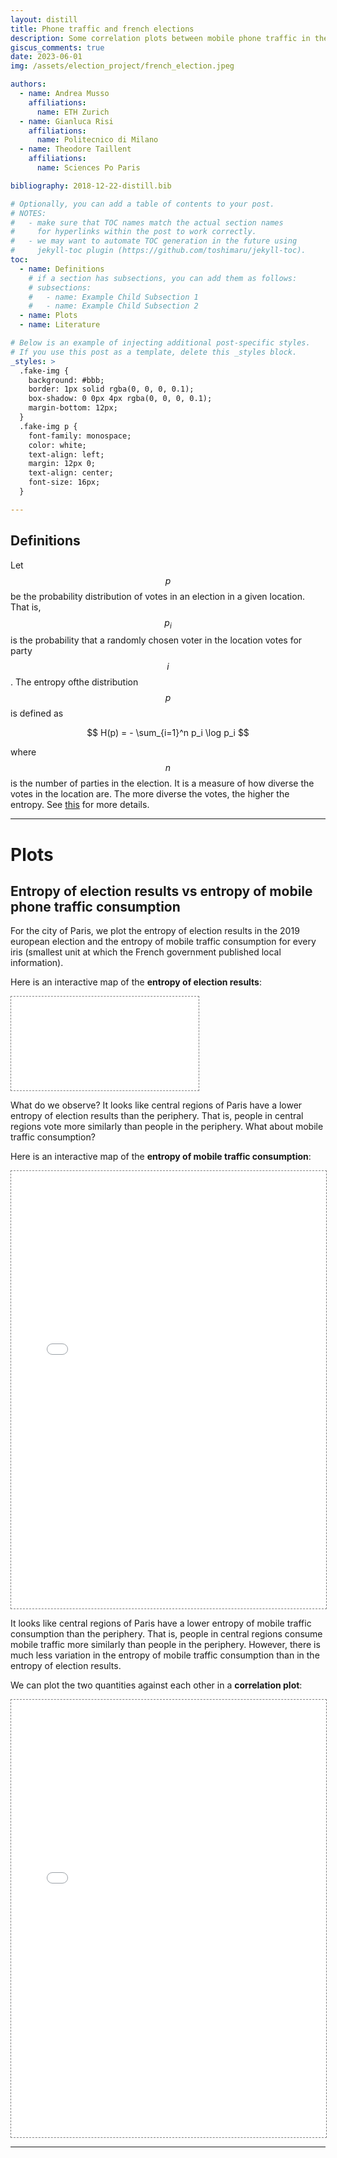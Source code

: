 ```yaml
---
layout: distill
title: Phone traffic and french elections
description: Some correlation plots between mobile phone traffic in the major french cities and french election results
giscus_comments: true
date: 2023-06-01
img: /assets/election_project/french_election.jpeg

authors:
  - name: Andrea Musso
    affiliations:
      name: ETH Zurich
  - name: Gianluca Risi
    affiliations:
      name: Politecnico di Milano
  - name: Theodore Taillent
    affiliations:
      name: Sciences Po Paris

bibliography: 2018-12-22-distill.bib

# Optionally, you can add a table of contents to your post.
# NOTES:
#   - make sure that TOC names match the actual section names
#     for hyperlinks within the post to work correctly.
#   - we may want to automate TOC generation in the future using
#     jekyll-toc plugin (https://github.com/toshimaru/jekyll-toc).
toc:
  - name: Definitions
    # if a section has subsections, you can add them as follows:
    # subsections:
    #   - name: Example Child Subsection 1
    #   - name: Example Child Subsection 2
  - name: Plots
  - name: Literature

# Below is an example of injecting additional post-specific styles.
# If you use this post as a template, delete this _styles block.
_styles: >
  .fake-img {
    background: #bbb;
    border: 1px solid rgba(0, 0, 0, 0.1);
    box-shadow: 0 0px 4px rgba(0, 0, 0, 0.1);
    margin-bottom: 12px;
  }
  .fake-img p {
    font-family: monospace;
    color: white;
    text-align: left;
    margin: 12px 0;
    text-align: center;
    font-size: 16px;
  }

---
```


## Definitions

Let $$p$$ be the probability distribution of votes in an election in a given location.
That is, $$p_i$$ is the probability that a randomly chosen voter in the location votes for party $$i$$.
The entropy ofthe distribution $$p$$ is defined as

$$
H(p) = - \sum_{i=1}^n p_i \log p_i
$$

where $$n$$ is the number of parties in the election. It is a measure of how diverse the votes in the location are.
The more diverse the votes, the higher the entropy. See [this](https://en.wikipedia.org/wiki/Entropy_(information_theory)) for more details.

***

# Plots

## Entropy of election results vs entropy of mobile phone traffic consumption

For the city of Paris, we plot the entropy of election results in the 2019 european election and the entropy of mobile traffic consumption for every iris (smallest unit at which the French government published local information).

Here is an interactive map of the **entropy of election results**:


<div class="l-page fixed-prop-container">
  <iframe src="{{ '/assets/election_project/vote_entropy_map.html' | relative_url }}" style="border: 1px dashed grey;"></iframe>
</div>

What do we observe? It looks like central regions of Paris have a lower entropy of election results than the periphery. 
That is, people in central regions vote more similarly than people in the periphery. What about mobile traffic consumption?

Here is an interactive map of the **entropy of mobile traffic consumption**:

<div class="l-page fixed-prop-container">
  <iframe src="{{ '/assets/election_project/consumption_entropy_map.html' | relative_url }}" frameborder='0' scrolling='yes' height="700px" width="100%" style="border: 1px dashed grey;"></iframe>
</div>

It looks like central regions of Paris have a lower entropy of mobile traffic consumption than the periphery.
That is, people in central regions consume mobile traffic more similarly than people in the periphery.
However, there is much less variation in the entropy of mobile traffic consumption than in the entropy of election results.

We can plot the two quantities against each other in a **correlation plot**:

<div class="l-page fixed-prop-container">
  <iframe src="{{ '/assets/election_project/entropy_service_vs_entropy_election.html' | relative_url }}" frameborder='0' scrolling='yes' height="700px" width="100%" style="border: 1px dashed grey;"></iframe>
</div>

***
